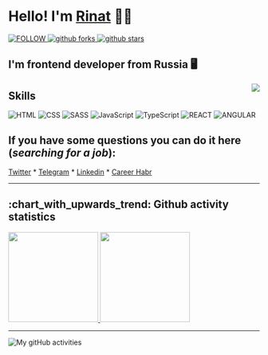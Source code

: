 <!-- ![Metrics](https://metrics.lecoq.io/RinatValiullov) -->

<!--
**RinatValiullov/RinatValiullov** is a ✨ _special_ ✨ repository because its `README.md` (this file) appears on your GitHub profile.

Here are some ideas to get you started:

- 🔭 I’m currently working on ...
- 🌱 I’m currently learning ...
- 👯 I’m looking to collaborate on ...
- 🤔 I’m looking for help with ...
- 💬 Ask me about ...
- 📫 How to reach me: ...
- 😄 Pronouns: ...
- ⚡ Fun fact: ...
-->

<h1> Hello! I'm <a href="https://4ront.ru">Rinat</a> 🙋‍♂️</h1>
<div>
  <a href="https://github.com/RinatValiullov">
    <img alt="FOLLOW" src="https://custom-icon-badges.herokuapp.com/github/followers/RinatValiullov?labelColor=555555&style=for-the-badge&logo=person-add&label=Follow&logoColor=white">
  </a>
<!--   <a href="https://github.com/RinatValiullov?tab=repositories&sort=stargazers">
    <img alt="github stars" src="https://custom-icon-badges.herokuapp.com/github/stars/rinatvaliullov?style=for-the-badge">
  </a> -->
  <a href="https://github.com/RinatValiullov?tab=repositories&q=&type=fork">
    <img alt="github forks" src="https://custom-icon-badges.herokuapp.com/badge/dynamic/json?logo=fork&label=GitHub%20Forks&style=for-the-badge&query=%24.forks&url=https://api.github-star-counter.workers.dev/user/rinatvaliullov">
  </a>
    <a href="https://github.com/RinatValiullov?tab=repositories&sort=stargazers">
    <img alt="github stars" src="https://img.shields.io/badge/dynamic/json?logo=github&label=GitHub%20Stars&style=for-the-badge&query=%24.stars&url=https://api.github-star-counter.workers.dev/user/rinatvaliullov">
  </a>  
</div>


<div>
  <h2> I'm frontend developer from Russia 🖥️</h2>
  <img align="right" src="https://komarev.com/ghpvc/?username=RinatValiullov&label=Profile%20Views&style=flat-square">  
</div>

<div>
  <h2>Skills</h2>
  <img alt="HTML" title="HTML" src="https://img.shields.io/badge/HTML-239120?style=for-the-badge&logo=html5&color=555&logoColor=007ec6">
  <img alt="CSS" title="CSS" src="https://img.shields.io/badge/CSS-239120?&style=for-the-badge&logo=css3&color=555&logoColor=007ec6">
  <img alt="SASS" title="SASS" src="https://img.shields.io/badge/Sass-CC6699?style=for-the-badge&logo=sass&color=555&logoColor=007ec6">
  <img alt="JavaScript" title="JavaScript" src="https://img.shields.io/badge/JavaScript-F7DF1E?style=for-the-badge&logo=javascript&color=555&logoColor=007ec6">
  <img alt="TypeScript" title="TypeScript" src="https://img.shields.io/static/v1?label=&message=typescript&style=for-the-badge&logo=typescript&color=555&logoColor=007ec6">
  <img alt="REACT" title="REACT" src="https://img.shields.io/badge/React-20232A?style=for-the-badge&logo=react&color=555&logoColor=007ec6">
  <img alt="ANGULAR" title="ANGULAR" src="https://img.shields.io/badge/Angular-DD0031?style=for-the-badge&logo=angular&color=555&logoColor=007ec6">
</div>

<div>
  <h2>If you have some questions you can do it here (<i>searching for a job</i>):</h2>

[Twitter](https://twitter.com/4rontender) * [Telegram](https://t.me/fredddie) * [Linkedin](https://www.linkedin.com/in/4rontender) * [Career Habr](https://career.habr.com/4reddie)
</div>

<hr>

<h2>:chart_with_upwards_trend: Github activity statistics</h2>

<a href="https://github.com/anuraghazra/github-readme-stats">
  <img height="180em" src="https://github-readme-stats.vercel.app/api/top-langs/?username=RinatValiullov&theme=cobalt&layout=compact">
</a>
<a href="https://github.com/anuraghazra/github-readme-stats">
  <img height="180em" src="https://github-readme-stats.vercel.app/api?username=RinatValiullov&show_icons=true&theme=cobalt">
</a>

<hr>

<!-- <img src="https://my-github-activity.herokuapp.com/graph?username=RinatValiullov&custom_title=My%20github%20activity&theme=redical" alt="My gitHub activities"> -->
<img src="https://activity-graph.herokuapp.com/graph?username=RinatValiullov&custom_title=My%20github%20activity&theme=redical" alt="My gitHub activities">

<!-- [![RinatValiullov's GitHub stats](https://github-readme-stats.vercel.app/api?username=RinatValiullov)](https://github.com/anuraghazra/github-readme-stats) -->

<!-- [![RinatValiullov's GitHub stats](https://github-readme-stats.vercel.app/api/top-langs/?username=RinatValiullov&theme=cobalt)](https://github.com/anuraghazra/github-readme-stats) -->
